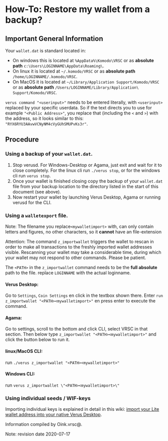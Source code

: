 # How-To: Restore my wallet from a backup?

## Important General Information

Your `wallet.dat` is standard located in:

 * On windows this is located at `%AppData%\Komodo\VRSC` or as **absolute path** `c:\Users\LOGINNAME\AppData\Roaming\`.
 * On linux it is located at `~/.komodo/VRSC` or as **absolute path** `/home/LOGINNAME/.komodo/VRSC`.
 * On MacOS it is located at `~/Library/Application Support/Komodo/VRSC` or as **absolute path** `/Users/LOGINNAME/Library/Application\ Support/Komodo/VRSC`.

`verus command "<userinput>"` needs to be entered literally, with `<userinput>` replaced by your specific userdata. So if the text directs you to use for example `"<Public Address>"`, you replace that (including the `<` and `>`) with the address,
so it looks similar to this: `"RYX6RYU3AAvwVCNyNM4cVyGUhSMUPvKs3r"`.


## Procedure
### Using a backup of your `wallet.dat`.

1. Stop verusd. For Windows-Desktop or Agama, just exit and wait for it to close completely. For the linux cli run `./verus stop`, or for the windows cli run `verus stop`.
2. Once your wallet is finished closing copy the backup of your `wallet.dat` file from your backup location to the directory listed in the start of this document (see above).
3. Now restart your wallet by launching Verus Desktop, Agama or running verusd for the CLI.

### Using a `walletexport` file.

Note: The filename you replace`<mywalletimport>` with, can only contain letters and figures, no other characters, so it **cannot** have an file-extension

Attention: The command `z_importwallet` triggers the wallet to rescan in order to make all transactions to the freshly imported wallet addresses visible.
Rescanning your wallet may take a considerable time, during which your wallet may not respond to other commands. Please be patient.

The `<PATH>` in the `z_importwallet` command needs to be the **full absolute** path to the file. replace `LOGINNAME` with the actual loginname.

#### Verus Desktop:
   Go to `Settings`, `Coin Settings` en click in the textbox shown there.
   Enter `run z_importwallet "<PATH><mywalletimport>"` en press enter to execute the command.
#### Agama:
   Go to settings, scroll to the bottom and click CLI, select VRSC in that section.
   Then below type `z_importwallet "<PATH><mywalletimport>"` and click the button below to run it.
#### linux/MacOS CLI:
   run `./verus z_importwallet "<PATH><mywalletimport>"`
#### Windows CLI:
   run `verus z_importwallet \"<PATH><mywalletimport>\"`

### Using individual seeds / WIF-keys
Importing individual keys is explained in detail in this wiki: [import your Lite wallet address into your native Verus Desktop](#!how-to/how-to_convert-seed-to-wif.md).

Information compiled by Oink.vrsc@.

Note: revision date 2020-07-17
